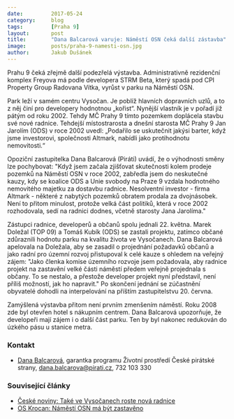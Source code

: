 ```yaml
---
date:         2017-05-24
category:     blog
tags:         [Praha 9]
layout:       post
title:        "Dana Balcarová varuje: Náměstí OSN čeká další zástavba" 
image:        posts/praha-9-namesti-osn.jpg
author:       Jakub Dušánek
---
```


Prahu 9 čeká zřejmě další podezřelá výstavba. Administrativně rezidenční komplex Freyova má podle developera STRM Beta, který spadá pod CPI Property Group Radovana Vítka, vyrůst v parku na Náměstí OSN.

Park leží v samém centru Vysočan. Je poblíž hlavních dopravních uzlů, a to z něj činí pro developery hodnotnou „kořist“. Nynější vlastník je v pořadí již pátým od roku 2002. Tehdy MČ Prahy 9 tímto pozemkem doplácela stavbu své nové radnice. Tehdejší místostrarosta a dnešní starosta MČ Prahy 9 Jan Jarolím (ODS) v roce 2002 uvedl: „Podařilo se uskutečnit jakýsi barter, když jsme investorovi, společnosti Altmark, nabídli jako protihodnotu nemovitosti.“

Opoziční zastupitelka Dana Balcarová (Piráti) uvádí, že o výhodnosti směny lze pochybovat: "Když jsem začala zjišťovat skutečnosti kolem prodeje pozemků na Náměstí OSN v roce 2002, zabředla jsem do neskutečné kauzy, kdy se koalice ODS a Unie svobody na Praze 9 vzdala hodnotného nemovitého majetku za dostavbu radnice. Nesolventní investor - firma Altmark - některé z nabytých pozemků obratem prodala za dvojnásobek. Není to přitom minulost, protože velká část politiků, která v roce 2002 rozhodovala, sedí na radnici dodnes, včetně starosty Jana Jarolíma."

Zástupci radnice, developerů a občanů spolu jednali 22. května. Marek Doležal (TOP 09) a Tomáš Kubík (ODS) se zastali projektu, zatímco občané zdůraznili hodnotu parku na kvalitu života ve Vysočanech. Dana Balcarová apelovala na Doležala, aby se zasadil o projednání požadavků občanů a jako radní pro územní rozvoj přistupoval k celé kauze s ohledem na veřejný zájem: "Jako členka komise územního rozvoje jsem požadovala, aby radnice projekt na zastavění velké části náměstí předem veřejně projednala s občany. To se nestalo, a přestože developer projekt nyní představil, není příliš možností, jak ho napravit." Po skončení jednání se zúčastnění obyvatelé dohodli na interpelování na příštím zastupitelstvu 20. června.

Zamýšlená výstavba přitom není prvním zmenšením náměstí. Roku 2008 zde byl otevřen hotel s nákupním centrem. Dana Balcarová upozorňuje, že developeři mají zájem i o další část parku. Ten by byl nakonec redukován do úzkého pásu u stanice metra.

### Kontakt

* [Dana Balcarová](https://www.pirati.cz/lide/dana-balcarova/), garantka programu Životní prostředí České pirátské strany, dana.balcarova@pirati.cz, 732 103 330

### Související články 

* [České noviny: Také ve Vysočanech roste nová radnice](http://www.ceskenoviny.cz/zpravy/take-ve-vysocanech-roste-nova-radnice/12230) 
* [OS Krocan: Náměstí OSN má být zastavěno](http://www.krocanos.cz/2017/05/16/namesti-osn-ma-byt-zastaveno/)
